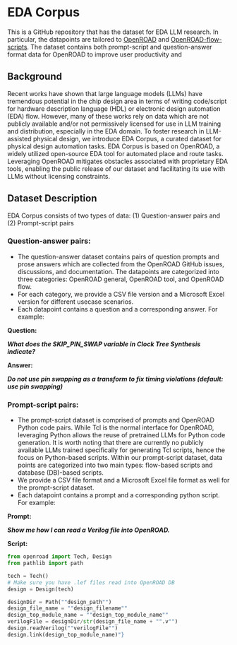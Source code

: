 # EDA Corpus
This is a GitHub repository that has the dataset for EDA LLM research. In particular,  the datapoints are tailored to [OpenROAD](https://github.com/The-OpenROAD-Project/OpenROAD) and [OpenROAD-flow-scripts](https://github.com/The-OpenROAD-Project/OpenROAD-flow-scripts). The dataset contains both prompt-script and question-answer format data for OpenROAD to improve user productivity and 

## Background
Recent works have shown that large language models (LLMs) have tremendous potential in the chip design area in terms of writing code/script for hardware description language (HDL) or electronic design automation (EDA) flow. However, many of these works rely on data which are not publicly available and/or not permissively licensed for use in LLM training and distribution, especially in the EDA domain. To foster research in LLM-assisted physical design, we introduce EDA Corpus, a curated dataset for physical design automation tasks. EDA Corpus is based on OpenROAD, a widely utilized open-source EDA tool for automated place and route tasks. Leveraging OpenROAD mitigates obstacles associated with proprietary EDA tools, enabling the public release of our dataset and facilitating its use with LLMs without licensing constraints.

## Dataset Description
EDA Corpus consists of two types of data: (1) Question-answer pairs and (2) Prompt-script pairs 

### Question-answer pairs:
  - The question-answer dataset contains pairs of question prompts and prose answers which are collected from the OpenROAD GitHub issues, discussions, and documentation. The datapoints are categorized into three categories: OpenROAD general, OpenROAD tool, and OpenROAD flow.
  - For each category, we provide a CSV file version and a Microsoft Excel version for different usecase scenarios.
  - Each datapoint contains a question and a corresponding answer. For example:


**Question:**

***What does the SKIP_PIN_SWAP variable in Clock Tree Synthesis indicate?***

**Answer:**

***Do not use pin swapping as a transform to fix timing violations (default: use pin swapping)***



### Prompt-script pairs:
  - The prompt-script dataset is comprised of prompts and OpenROAD Python code pairs. While Tcl is the normal interface for OpenROAD, leveraging Python allows the reuse of pretrained LLMs for Python code generation. It is worth noting that there are currently no publicly available LLMs trained specifically for generating Tcl scripts, hence the focus on Python-based scripts. Within our prompt-script dataset, data points are categorized into two main types: flow-based scripts and database (DB)-based scripts.
  - We provide a CSV file format and a Microsoft Excel file format as well for the prompt-script dataset.
  - Each datapoint contains a prompt and a corresponding python script. For example:


**Prompt:**

***Show me how I can read a Verilog file into OpenROAD.***

**Script:**

```python
from openroad import Tech, Design
from pathlib import path

tech = Tech()
# Make sure you have .lef files read into OpenROAD DB
design = Design(tech)

designDir = Path(""design_path"")
design_file_name = ""design_filename""
design_top_module_name = ""design_top_module_name""
verilogFile = designDir/str(design_file_name + "".v"")
design.readVerilog(""verilogFile"")
design.link(design_top_module_name)"}
```


